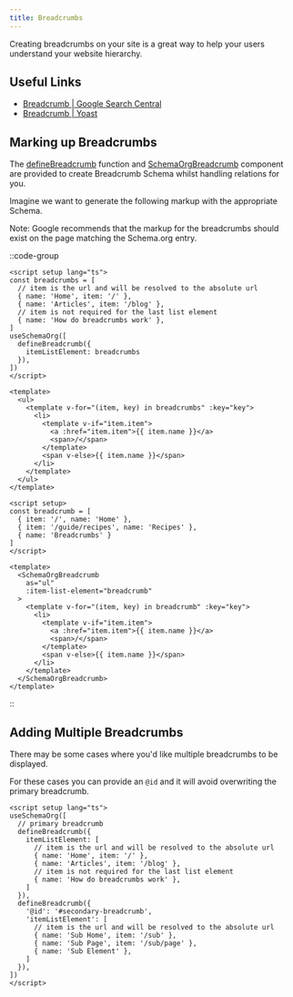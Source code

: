 ```yaml
---
title: Breadcrumbs
---
```


Creating breadcrumbs on your site is a great way to help your users understand your website hierarchy.

## Useful Links

- [Breadcrumb | Google Search Central](https://developers.google.com/search/docs/advanced/structured-data/breadcrumb)
- [Breadcrumb | Yoast](https://developer.yoast.com/features/schema/pieces/breadcrumb)

## Marking up Breadcrumbs

The [defineBreadcrumb](/schema-org/schema/breadcrumb) function and [SchemaOrgBreadcrumb](/schema-org/getting-started/vue-components) component are provided
to create Breadcrumb Schema whilst handling relations for you.


Imagine we want to generate the following markup with the appropriate Schema.

Note: Google recommends that the markup for the breadcrumbs should exist on the page matching the Schema.org entry.

::code-group

```vue [useSchemaOrg]
<script setup lang="ts">
const breadcrumbs = [
  // item is the url and will be resolved to the absolute url
  { name: 'Home', item: '/' },
  { name: 'Articles', item: '/blog' },
  // item is not required for the last list element
  { name: 'How do breadcrumbs work' },
]
useSchemaOrg([
  defineBreadcrumb({
    itemListElement: breadcrumbs
  }),
])
</script>

<template>
  <ul>
    <template v-for="(item, key) in breadcrumbs" :key="key">
      <li>
        <template v-if="item.item">
          <a :href="item.item">{{ item.name }}</a>
          <span>/</span>
        </template>
        <span v-else>{{ item.name }}</span>
      </li>
    </template>
  </ul>
</template>
```

```vue [Vue Components]
<script setup>
const breadcrumb = [
  { item: '/', name: 'Home' },
  { item: '/guide/recipes', name: 'Recipes' },
  { name: 'Breadcrumbs' }
]
</script>

<template>
  <SchemaOrgBreadcrumb
    as="ul"
    :item-list-element="breadcrumb"
  >
    <template v-for="(item, key) in breadcrumb" :key="key">
      <li>
        <template v-if="item.item">
          <a :href="item.item">{{ item.name }}</a>
          <span>/</span>
        </template>
        <span v-else>{{ item.name }}</span>
      </li>
    </template>
  </SchemaOrgBreadcrumb>
</template>
```
::


## Adding Multiple Breadcrumbs

There may be some cases where you'd like multiple breadcrumbs to be displayed.

For these cases you can provide an `@id` and it will avoid overwriting the primary breadcrumb.

```vue
<script setup lang="ts">
useSchemaOrg([
  // primary breadcrumb
  defineBreadcrumb({
    itemListElement: [
      // item is the url and will be resolved to the absolute url
      { name: 'Home', item: '/' },
      { name: 'Articles', item: '/blog' },
      // item is not required for the last list element
      { name: 'How do breadcrumbs work' },
    ]
  }),
  defineBreadcrumb({
    '@id': '#secondary-breadcrumb',
    'itemListElement': [
      // item is the url and will be resolved to the absolute url
      { name: 'Sub Home', item: '/sub' },
      { name: 'Sub Page', item: '/sub/page' },
      { name: 'Sub Element' },
    ]
  }),
])
</script>
```
